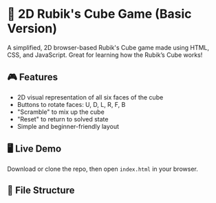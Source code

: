 # 🧩 2D Rubik's Cube Game (Basic Version)

A simplified, 2D browser-based Rubik's Cube game made using HTML, CSS, and JavaScript. Great for learning how the Rubik’s Cube works!

## 🎮 Features

- 2D visual representation of all six faces of the cube
- Buttons to rotate faces: U, D, L, R, F, B
- "Scramble" to mix up the cube
- "Reset" to return to solved state
- Simple and beginner-friendly layout

## 🖥️ Live Demo

Download or clone the repo, then open `index.html` in your browser.

## 📁 File Structure

